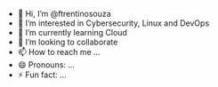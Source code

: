 - 👋 Hi, I’m @ftrentinosouza
- 👀 I’m interested in Cybersecurity, Linux and DevOps
- 🌱 I’m currently learning Cloud
- 💞️ I’m looking to collaborate 
- 📫 How to reach me ...
- 😄 Pronouns: ...
- ⚡ Fun fact: ...

<!---
ftrentinosouza/ftrentinosouza is a ✨ special ✨ repository because its `README.md` (this file) appears on your GitHub profile.
You can click the Preview link to take a look at your changes.
--->

